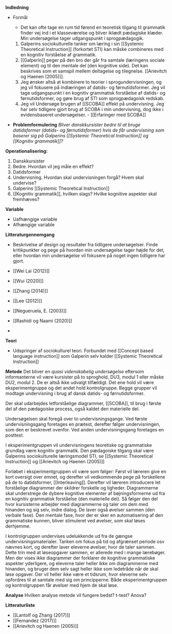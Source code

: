 


**Indledning** 
- Formål
     - Det kan ofte tage en rum tid førend en teoretisk tilgang til grammatik finder vej ind i et klasseværelse og bliver iklædt pædagiske klæder. Min undersøgelse tager udgangspunkt i sprogpædagogik.
    1. Galperins sociokulturelle tanker om læring i sin [[Systemic Theoretical Instruction]] (forkortet STI) kan måske combineres med en kognitiv forståelse af grammatik.
    2. [[Galperin]] peger på den bro der går fra samtale (læringens sociale element) og til den mentale del (den kognitive side). Det kan beskrives som et samspil mellem deltagelse og tilegnelse. [[Arievitch og Haenen (2005)]].
    3. Jeg ønsker altså at kombinere to teorier i sprogundervisningen, og jeg vil fokusere på indlæringen af datids- og førnutidsformer. Jeg vil tage udgangspunkt i en kognitiv grammatisk forståelse af datids- og førnutidsformer, og gøre brug af STI som sprogpædagoisk redskab.
    4. Jeg vil Undersøge brugen af [[SCOBA]] effekt på undervisning. Jeg har selv tidligere gjort brug af SCOBA i min undervisning, dog ikke i evidensbaseret undersøgelser.  - [[Erfaringer med SCOBA]]

- **Problemformulering** 
*Bliver danskkursister bedre til at bruge datidsformer (datids- og førnutidsformer) hvis de får undervisning som baserer sig på Galperins [[Systemic Theoretical Instruction]] og [[Kognitiv grammatik]]?*

**Operationalisering:**
1. Danskkursister
2. Bedre. Hvordan vil jeg måle en effekt?
3. Datidsformer
4. Undervisning. Hvordan skal undervisningen forgå? Hvem skal undervise?
5. Galperins [[Systemic Theoretical Instruction]]
6. [[Kognitiv grammatik]], hvilken slags? Hvilke kognitive aspekter skal fremhæves?

**Variable**
- Uafhængige variable
- Afhængige variable 

**Litteraturgennemgang** 
- Beskrivelse af design og resultater fra tidligere undersøgelser. Finde kritikpunkter og pege på hvordan min undersøgelse tager højde for det, eller hvordan min undersøgelse vil fokusere på noget ingen tidligere har gjort.

- [[Wei Lai (2012)]]
- [[Wui (2020)]]
- [[Zhang (2014)]]
- [[Lee (2012)]]
- [[Negueruela, E. (2003)]]
- [[Rashidi og Naami (2020)]]
- 

**Teori**
- Udspringer af sociokulturel teori. Forbundet med [[Concept based language instruction]] som Galperin selv kalder [[Systemic Theoretical Instruction]]

**Metode**
Det bliver en *quasi videnskabelig undersøgelse* eftersom informanterne vil være kursister på to sproghold, DU3, modul 1 eller måske DU2, modul 2. De er altså ikke udvalgt tilfældigt. Det ene hold vil være eksperimentgruppe og det andet hold kontrolgruppe. Begge grupper vil modtage undervisning i brug af dansk datids- og førnutidsformer. 

Der skal udarbejdes letforståelige diagrammer, [[SCOBA]], til brug i første del af den pædagoiske process, også kaldet den materielle del.

Undersøgelsen skal foregå over to undervisningsgange. Ved første undervisningsgang foretages en prætest, derefter følger undervisningen, som den er beskrevet ovenfor. Ved anden undervisningsgang foretages en posttest.

I eksperimentgruppen vil undervisningens teoretiske og grammatiske grundlag være kognitiv grammatik. Den pædagoiske tilgang skal være Galperins sociokulturelle læringsmodel STI, se [[Systemic Theoretical Instruction]] og [[Arievitch og Haenen (2005)]]

Forløbet i eksperimentgruppen vil være som følger: Først vil læreren give en kort oversigt over emnet, og derefter vil vedkommende pege på forskellene på de to datidsformer, [[Interleaving]]. Derefter vil læreren introducere let forståelige diagrammer der skildrer forskelle og ligheder. Diagrammerne skal understrege de dybere kognitive elementer af bøjningsformerne ud fra en kognitiv grammatisk forståelse (den materielle del). Så følger den del hvor kursisterne arbejder med diagrammerne og taler om dem med hinanden og sig selv, indre dialog. De laver også øvelser sammen (den verbale fase). Den mentale fase, hvor der er sker en automatisering af den grammatiske kunnen, bliver stimuleret ved øvelser, som skal løses derhjemme.

I kontrolgruppen undervises udelukkende ud fra de gængse undervisningsmaterialer. Tanken om fokus på tid og afgrænset periode osv nævnes kort, og derefter laver eleverne øvelser, hvor de taler sammen. Dette trin med at løseopgaver sammen, er allerede med i mange lærebøger. Men der vises ikke diagrammer der forklarer de kognitive grammatiske aspekter yderligere, og eleverne taler heller ikke om diagrammerne med hinanden, og bruger dem selv sagt heller ikke som ledetråde når de skal løse opgaver. Der vil heller ikke være et tidsrum, hvor eleverne selv opfordres til at samtale med sig om principperne. Både eksperimentgruppen og kontrolgruppen får øvelser med hjem de skal løse.

**Analyse**
Hvilken analyse metode vil fungere bedst? t-test? Anova? 


**Litteraturliste** 
- [[Lantolf og Zhang (2017)]]
- [[Fernandez (2017)]]
- [[Arievitch og Haenen (2005)]]


